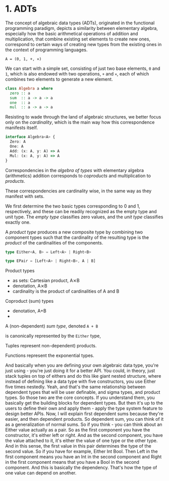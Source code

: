# 1. ADTs

The concept of algebraic data types (ADTs), originated in the functional programming paradigm, depicts a similarity between elementary algebra, especially how the basic arithmetical operations of addition and multiplication, that combine existing set elements to create new ones, correspond to certain ways of creating new types from the existing ones in the context of programming languages.

`A = (0, 1, +, ⨯)`

We can start with a simple set, consisting of just two base elements, `0` and `1`, which is also endowed with two operations, `+` and `⨯`, each of which combines two elements to generate a new element.

```hs
class Algebra a where
  zero :: a
  sum  :: a -> a -> a
  one  :: a
  mul  :: a -> a -> a
```

Resisting to wade through the land of algebraic structures, we better focus only on the *cardinality*, which is the main way how this correspondence manifests itself.

```ts
interface Algebra<A> {
  Zero: A
  One: A
  Add: (x: A, y: A) => A
  Mul: (x: A, y: A) => A
}
```

Correspondencies in the *algebra of types* with elementary algebra (arithmetics)
addition corresponds to *coproducts* and multiplication to *products*.

These correspondencies are cardinality wise, in the same way as they manifest with sets.


We first determine the two basic types corresponding to 0 and 1, respectively, and these can be readily recognized as the empty type and unit type. The *empty type* classifies zero values, and the *unit type* classifies exactly one.

A *product type* produces a new composite type by combining two component types such that the cardinality of the resulting type is the *product* of the cardinalities of the components.









```ts
type Either<A, B> = Left<A> | Right<B>

type EPair = [Left<A> | Right<B>, A | B]
```

Product types
- as sets: Cartesian product, A⨯B
- denotation, A⨯B
- cardinality is the product of cardinalities of A and B

Coproduct (sum) types
- denotation, A+B
- 

A (non-dependent) *sum type*, denoted `A + B`

is canonically represented by the `Either` type, 

Tuples represent non-dependent) products.

Functions represent the exponential types.


And basically when you are defining your own algebraic data type, you're just using - you're just doing it for a better API. You could, in theory, just stack tuples on top of eithers and do this like giant nested structure, where instead of defining like a data type with five constructors, you use Either five times nestedly. Yeah, and that's the same relationship between dependent types that will be user definable, and sigma types, and product types. So those two are the core concepts. If you understand them, you basically get the building blocks for dependent types. But then it's up to the users to define their own and apply them - apply the type system feature to design better APIs. Now, I will explain first dependent sums because they're easier, and then dependent products. So dependent sum, you can think of it as a generalization of normal sums. So if you think - you can think about an Either value actually as a pair. So as the first component you have the constructor, it's either left or right. And as the second component, you have the value attached to it, it's either the value of one type or the other type. And in this sense, the first value in this pair determines the type of the second value. So if you have for example, Either Int Bool. Then Left in the first component means you have an Int in the second component and Right in the first component means that you have a Bool in the second component. And this is basically the dependency. That's how the type of one value can depend on another. 
